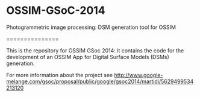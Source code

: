 OSSIM-GSoC-2014
===============

Photogrammetric image processing: DSM generation tool for OSSIM

===============

This is the repository for OSSIM GSoc 2014: it contains the code for the development of an OSSIM App for Digital Surface Models (DSMs) generation.

For more information about the project see http://www.google-melange.com/gsoc/proposal/public/google/gsoc2014/martidi/5629499534213120 

